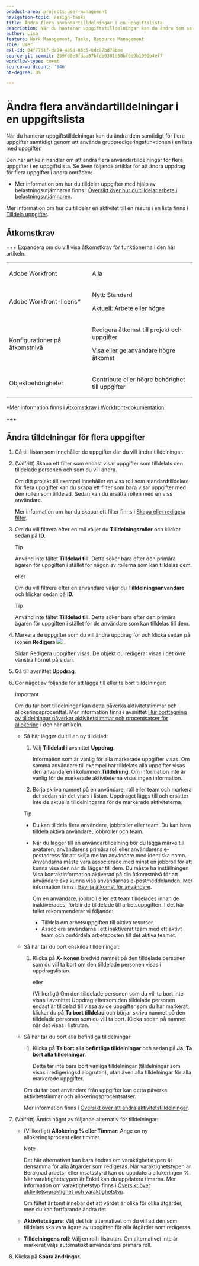 ```yaml
---
product-area: projects;user-management
navigation-topic: assign-tasks
title: Ändra flera användartilldelningar i en uppgiftslista
description: När du hanterar uppgiftstilldelningar kan du ändra dem samtidigt för flera uppgifter samtidigt genom att använda gruppredigeringsfunktionen i en lista med uppgifter.
author: Lisa
feature: Work Management, Tasks, Resource Management
role: User
exl-id: 04f7761f-da94-4858-85c5-8dc97bd78bee
source-git-commit: 259fd0e3fdaa07bfdb0301d60bf0d9b1090b4ef7
workflow-type: tm+mt
source-wordcount: '946'
ht-degree: 0%

---
```


# Ändra flera användartilldelningar i en uppgiftslista

<!--Audited: 07/2024-->

<!--
<p>There is a similar article in Resource Scheduling and a similar one for Issues; when things change, you might need to update all 3</p>
-->

När du hanterar uppgiftstilldelningar kan du ändra dem samtidigt för flera uppgifter samtidigt genom att använda gruppredigeringsfunktionen i en lista med uppgifter.

Den här artikeln handlar om att ändra flera användartilldelningar för flera uppgifter i en uppgiftslista. Se även följande artiklar för att ändra uppdrag för flera uppgifter i andra områden:

* Mer information om hur du tilldelar uppgifter med hjälp av belastningsutjämnaren finns i [Översikt över hur du tilldelar arbete i belastningsutjämnaren](../../../resource-mgmt/workload-balancer/assign-work-in-workload-balancer.md).

Mer information om hur du tilldelar en aktivitet till en resurs i en lista finns i [Tilldela uppgifter](../../../manage-work/tasks/assign-tasks/assign-tasks.md).

## Åtkomstkrav

+++ Expandera om du vill visa åtkomstkrav för funktionerna i den här artikeln.

<table style="table-layout:auto"> 
 <col> 
 <col> 
 <tbody> 
  <tr> 
   <td role="rowheader">Adobe Workfront</td> 
   <td> <p>Alla</p> </td> 
  </tr> 
  <tr> 
   <td role="rowheader">Adobe Workfront-licens*</td> 
   <td> <p>Nytt: Standard</p>
   <p>Aktuell: Arbete eller högre</p> </td> 
  </tr> 
  <tr> 
   <td role="rowheader">Konfigurationer på åtkomstnivå</td> 
   <td> <p>Redigera åtkomst till projekt och uppgifter</p> <p>Visa eller ge användare högre åtkomst</p>  </td> 
  </tr> 
  <tr> 
   <td role="rowheader">Objektbehörigheter</td> 
   <td> <p>Contribute eller högre behörighet till uppgifter</p>  </td> 
  </tr> 
 </tbody> 
</table>

*Mer information finns i [Åtkomstkrav i Workfront-dokumentation](/help/quicksilver/administration-and-setup/add-users/access-levels-and-object-permissions/access-level-requirements-in-documentation.md).

+++

<!--
<div data-mc-conditions="QuicksilverOrClassic.Draft mode">
<h2>When to modify user assignments on tasks</h2>
<p>(NOTE: moved to the new article: /Content/Manage work/Tasks/Assign tasks/modify-task-assignments-overview.htm) </p>
<p>You might want to modify the user assignments for multiple tasks for a variety of reasons, including the following:</p>
<ul>
<li>Users join or leave your team</li>
<li> <p>A user takes a vacation that extends beyond task due dates</p> <note type="note">
When assigning users to work, their availability according to their schedules affects the Planned and Projected Dates of tasks. For information about schedules, see
<a href="../../../administration-and-setup/set-up-workfront/configure-timesheets-schedules/create-schedules.md" class="MCXref xref">Create a schedule</a>.
</note> </li>
<li>A specific role or user is set as the assignee for multiple tasks and you want to quickly modify all items to be assigned to a different user or role</li>
</ul>
<p><strong>How removing assignees affects task hours and allocation percentages</strong></p>
<p>(NOTE: move to the new article: /Content/Manage work/Tasks/Assign tasks/modify-task-assignments-overview.htm) </p>
<p>Removing users can affect task hours and allocation percentages. The effect that removing a user has on the task depends on the Duration Type that was selected for the task. For information about Duration Type, see <a href="../../../manage-work/tasks/taskdurtn/task-duration-and-duration-type.md" class="MCXref xref">Overview of Task Duration and Duration Type</a>.</p>
<p>When you delete a user from a task with the following Duration Types:</p>
<ul>
<li> <p><strong>Simple:</strong> The planned hours assigned to that user are subtracted from the task's total planned hours.</p> <note type="important">
<span class="s1">This could negatively affect your project plan because it changes the total planned hours for the task and the project.</span>
</note> </li>
<li><span class="s1"><strong>Effort Driven:</strong> The allocation percentage does not change for other users.</span> </li>
<li><span class="s1"><strong>Calculated Assignment:</strong> The allocation percentages of other users are adjusted so that the total equals 100%.</span> </li>
<li><span class="s1"><strong>Calculated Work:</strong> The allocation percentage does not change for other users.</span> </li>
</ul>
</div>
-->

## Ändra tilldelningar för flera uppgifter

1. Gå till listan som innehåller de uppgifter där du vill ändra tilldelningar.
1. (Valfritt) Skapa ett filter som endast visar uppgifter som tilldelats den tilldelade personen och som du vill ändra.

   Om ditt projekt till exempel innehåller en viss roll som standardtilldelare för flera uppgifter kan du skapa ett filter som bara visar uppgifter med den rollen som tilldelad. Sedan kan du ersätta rollen med en viss användare.

   Mer information om hur du skapar ett filter finns i [Skapa eller redigera filter](../../../reports-and-dashboards/reports/reporting-elements/create-filters.md).


1. Om du vill filtrera efter en roll väljer du **Tilldelningsroller** och klickar sedan på **ID**.

   >[!TIP]
   >
   >Använd inte fältet **Tilldelad till**. Detta söker bara efter den primära ägaren för uppgiften i stället för någon av rollerna som kan tilldelas dem.

   eller

   Om du vill filtrera efter en användare väljer du **Tilldelningsanvändare** och klickar sedan på **ID.**

   >[!TIP]
   >
   >Använd inte fältet **Tilldelad till**. Detta söker bara efter den primära ägaren för uppgiften i stället för de användare som kan tilldelas till dem.

1. Markera de uppgifter som du vill ändra uppdrag för och klicka sedan på ikonen **Redigera** ![](assets/edit-icon.png) .

   Sidan Redigera uppgifter visas. De objekt du redigerar visas i det övre vänstra hörnet på sidan.

1. Gå till avsnittet **Uppdrag**.
1. Gör något av följande för att lägga till eller ta bort tilldelningar:

   >[!IMPORTANT]
   >
   >Om du tar bort tilldelningar kan detta påverka aktivitetstimmar och allokeringsprocenttal. Mer information finns i avsnittet [Hur borttagning av tilldelningar påverkar aktivitetstimmar och procentsatser för allokering](#how-removing-assignees-affects-task-hours-and-allocation-percentages) i den här artikeln.

   * Så här lägger du till en ny tilldelad:

      1. Välj **Tilldelad** i avsnittet **Uppdrag**.

         Information som är vanlig för alla markerade uppgifter visas. Om samma användare till exempel har tilldelats alla uppgifter visas den användaren i kolumnen **Tilldelning**. Om information inte är vanlig för de markerade aktiviteterna visas ingen information.

      1. Börja skriva namnet på en användare, roll eller team och markera det sedan när det visas i listan. Uppdraget läggs till och ersätter inte de aktuella tilldelningarna för de markerade aktiviteterna.


     >[!TIP]
     >
     > * Du kan tilldela flera användare, jobbroller eller team. Du kan bara tilldela aktiva användare, jobbroller och team.
     >   
     > * När du lägger till en användartilldelning bör du lägga märke till avataren, användarens primära roll eller användarens e-postadress för att skilja mellan användare med identiska namn. Användarna måste vara associerade med minst en jobbroll för att kunna visa den när du lägger till dem. Du måste ha inställningen Visa kontaktinformation aktiverad på din åtkomstnivå för att användare ska kunna visa användarnas e-postmeddelanden. Mer information finns i [Bevilja åtkomst för användare](../../../administration-and-setup/add-users/configure-and-grant-access/grant-access-other-users.md).
     > 
     >   Om en användare, jobbroll eller ett team tilldelades innan de inaktiverades, förblir de tilldelade till arbetsuppgiften. I det här fallet rekommenderar vi följande:
     >   
     >     * Tilldela om arbetsuppgiften till aktiva resurser.
     >     * Associera användarna i ett inaktiverat team med ett aktivt team och omfördela arbetsposten till det aktiva teamet.


   * Så här tar du bort enskilda tilldelningar:

      1. Klicka på **X-ikonen** bredvid namnet på den tilldelade personen som du vill ta bort om den tilldelade personen visas i uppdragslistan.

         eller

         (Villkorligt) Om den tilldelade personen som du vill ta bort inte visas i avsnittet Uppdrag eftersom den tilldelade personen endast är tilldelad till vissa av de uppgifter som du har markerat, klickar du på **Ta bort tilldelad** och börjar skriva namnet på den tilldelade personen som du vill ta bort. Klicka sedan på namnet när det visas i listrutan.

   * Så här tar du bort alla befintliga tilldelningar:

      1. Klicka på **Ta bort alla befintliga tilldelningar** och sedan på **Ja, Ta bort alla tilldelningar**.

         Detta tar inte bara bort vanliga tilldelningar (tilldelningar som visas i redigeringsdialogrutan), utan även alla tilldelningar för alla markerade uppgifter.

     Om du tar bort användare från uppgifter kan detta påverka aktivitetstimmar och allokeringsprocentsatser.

     Mer information finns i [Översikt över att ändra aktivitetstilldelningar](../../../manage-work/tasks/assign-tasks/modify-task-assignments-overview.md).

1. (Valfritt) Ändra något av följande alternativ för tilldelningar:

   * (Villkorligt) **Allokering % eller Timmar**: Ange en ny allokeringsprocent eller timmar.

     >[!NOTE]
     >
     >Det här alternativet kan bara ändras om varaktighetstypen är densamma för alla åtgärder som redigeras. När varaktighetstypen är Beräknad arbets- eller insatsstyrd kan du uppdatera allokeringen %. När varaktighetstypen är Enkel kan du uppdatera timarna. Mer information om varaktighetstyp finns i [Översikt över aktivitetsvaraktighet och varaktighetstyp](../../../manage-work/tasks/taskdurtn/task-duration-and-duration-type.md).
     >
     >
     >Om fältet är tomt innebär det att värdet är olika för olika åtgärder, men du kan fortfarande ändra det.

   * **Aktivitetsägare**: Välj det här alternativet om du vill att den som tilldelats ska vara ägare av uppgiften för alla åtgärder som redigeras.
   * **Tilldelningens roll**: Välj en roll i listrutan. Om alternativet inte är markerat väljs automatiskt användarens primära roll.

1. Klicka på **Spara ändringar.**
